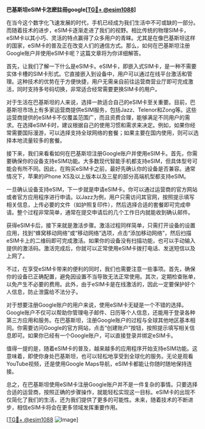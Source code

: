 **巴基斯坦eSIM卡怎麽註冊google[[TG💪+ @esim1088](https://t.me/s/esim1088)]**

在当今这个数字化飞速发展的时代，手机已经成为我们生活中不可或缺的一部分。而随着技术的进步，eSIM卡逐渐走进了我们的视野。相比传统的物理SIM卡，eSIM卡以其小巧、灵活的特点赢得了众多用户的青睐。尤其是在像巴基斯坦这样的国家，eSIM卡的普及正在改变人们的通信方式。那么，如何在巴基斯坦注册Google账户并使用eSIM卡呢？这篇文章将为你详细解答。

首先，让我们了解一下什么是eSIM卡。eSIM卡，即嵌入式SIM卡，是一种不需要实体卡槽的SIM卡形式。它直接嵌入到设备中，用户可以通过在线平台激活和管理。这种技术的优势在于方便快捷，用户无需亲自前往运营商营业厅即可完成激活，同时支持多号码切换，非常适合经常需要更换SIM卡的用户。

对于生活在巴基斯坦的人来说，选择一款适合自己的eSIM卡至关重要。目前，巴基斯坦市场上有多家运营商提供eSIM服务，包括Jazz、Telenor和Zong等。这些运营商提供的eSIM卡不仅覆盖范围广，而且资费合理，能够满足不同用户的需求。在选择eSIM卡时，建议根据自己的使用习惯和需求来决定。例如，如果你经常需要国际漫游，可以选择支持全球网络的套餐；如果主要在国内使用，则可以选择本地流量较多的套餐。

接下来，我们来看看如何在巴基斯坦注册Google账户并使用eSIM卡。首先，你需要确保你的设备支持eSIM功能。大多数现代智能手机都支持eSIM，但具体型号可能会有所不同。因此，在购买eSIM卡之前，最好先确认你的设备是否兼容。通常情况下，苹果的iPhone XS及以上版本以及三星的部分高端机型都支持eSIM。

一旦确认设备支持eSIM，下一步就是申请eSIM卡。你可以通过运营商的官方网站或者官方应用程序进行申请。以Jazz为例，用户只需访问其官网，按照提示填写相关信息，上传必要的文件（如护照复印件），然后选择合适的套餐即可完成申请。整个过程非常简单，通常在提交申请后的几个工作日内就能收到确认邮件。

获得eSIM卡后，接下来就是激活步骤。激活过程同样简单，只需打开设备的设置应用，找到“蜂窝移动网络”或“移动网络”选项，点击“添加移动网络”，然后扫描eSIM卡上的二维码即可完成激活。如果你的设备没有扫描功能，也可以手动输入提供的激活码。激活完成后，你就可以正常使用eSIM卡拨打电话、发送短信以及上网了。

不过，在享受eSIM卡带来的便利的同时，我们也需要注意一些事项。首先，确保你的设备已正确配置，避免因设置不当导致无法正常使用。其次，定期检查账单，以免产生不必要的费用。此外，由于eSIM卡是在线激活的，因此一定要保护好个人信息，防止泄露给不法分子。

对于想要注册Google账户的用户来说，使用eSIM卡无疑是一个不错的选择。Google账户不仅可以帮助你管理电子邮件、日历等个人信息，还能用于登录各种第三方应用和服务。在巴基斯坦，注册Google账户的过程与全球其他地区基本相同。你需要访问Google的官方网站，点击“创建账户”按钮，按照提示填写相关信息即可。如果你已经有一个Google账户，可以直接登录并绑定eSIM卡。

值得一提的是，随着eSIM卡的普及，越来越多的应用程序开始支持eSIM功能。这意味着，即使你身处巴基斯坦，也可以轻松地享受到全球化的服务。无论是观看YouTube视频，还是使用Google Maps导航，eSIM卡都能让你随时随地保持连接。

总之，在巴基斯坦使用eSIM卡注册Google账户并不是一件复杂的事情。只要选择合适的运营商，按照正确的步骤操作，就能轻松实现这一目标。eSIM卡的出现不仅简化了我们的生活，还为我们提供了更多的可能性。未来，随着技术的不断进步，相信eSIM卡将会在更多领域发挥重要作用。

[[TG💪+ @esim1088](https://t.me/s/esim1088) ![Image](https://i.postimg.cc/4NQfJmqS/Snipaste-2025-05-13-00-14-12.png)]